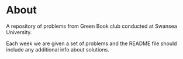 # About

A repository of problems from Green Book club conducted at Swansea University.

Each week we are given a set of problems and the README file should include any
additional info about solutions.
